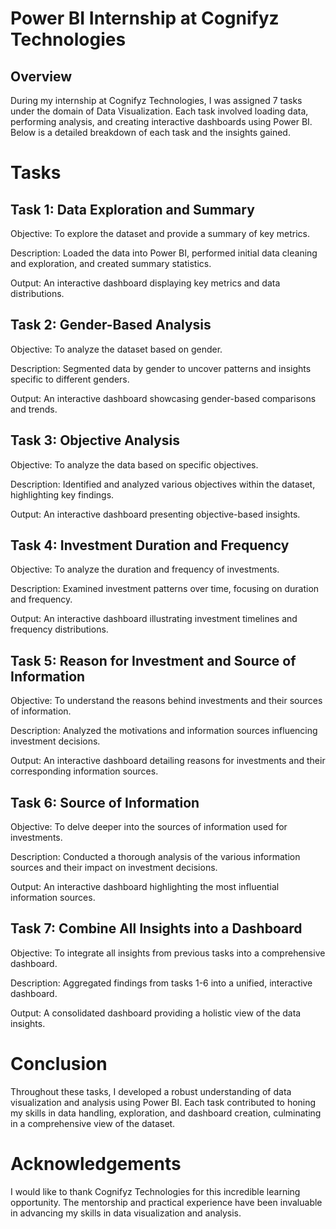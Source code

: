 # Power BI Internship at Cognifyz Technologies

## Overview

During my internship at Cognifyz Technologies, I was assigned 7 tasks under the domain of Data Visualization. Each task involved loading data, performing analysis, and creating interactive dashboards using Power BI. Below is a detailed breakdown of each task and the insights gained.<br />

# Tasks

## Task 1: Data Exploration and Summary

Objective: To explore the dataset and provide a summary of key metrics.

Description: Loaded the data into Power BI, performed initial data cleaning and exploration, and created summary statistics.

Output: An interactive dashboard displaying key metrics and data distributions.






## Task 2: Gender-Based Analysis

Objective: To analyze the dataset based on gender.

Description: Segmented data by gender to uncover patterns and insights specific to different genders.

Output: An interactive dashboard showcasing gender-based comparisons and trends.



## Task 3: Objective Analysis

Objective: To analyze the data based on specific objectives.

Description: Identified and analyzed various objectives within the dataset, highlighting key findings.

Output: An interactive dashboard presenting objective-based insights.



## Task 4: Investment Duration and Frequency

Objective: To analyze the duration and frequency of investments.

Description: Examined investment patterns over time, focusing on duration and frequency.

Output: An interactive dashboard illustrating investment timelines and frequency distributions.



## Task 5: Reason for Investment and Source of Information

Objective: To understand the reasons behind investments and their sources of information.

Description: Analyzed the motivations and information sources influencing investment decisions.

Output: An interactive dashboard detailing reasons for investments and their corresponding information sources.



## Task 6: Source of Information

Objective: To delve deeper into the sources of information used for investments.

Description: Conducted a thorough analysis of the various information sources and their impact on investment decisions.

Output: An interactive dashboard highlighting the most influential information sources.



## Task 7: Combine All Insights into a Dashboard

Objective: To integrate all insights from previous tasks into a comprehensive dashboard.

Description: Aggregated findings from tasks 1-6 into a unified, interactive dashboard.

Output: A consolidated dashboard providing a holistic view of the data insights.




# Conclusion
Throughout these tasks, I developed a robust understanding of data visualization and analysis using Power BI. Each task contributed to honing my skills in data handling, exploration, and dashboard creation, culminating in a comprehensive view of the dataset.


# Acknowledgements
I would like to thank Cognifyz Technologies for this incredible learning opportunity. The mentorship and practical experience have been invaluable in advancing my skills in data visualization and analysis.


